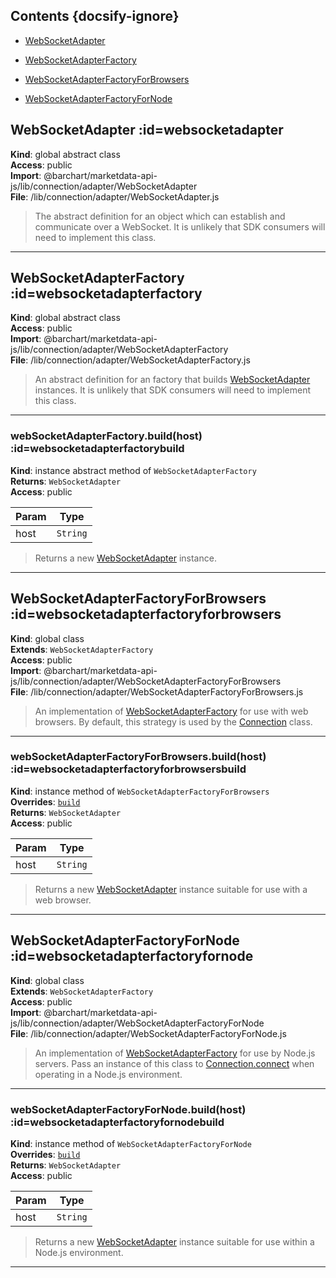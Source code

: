 ## Contents {docsify-ignore}

* [WebSocketAdapter](#WebSocketAdapter) 

* [WebSocketAdapterFactory](#WebSocketAdapterFactory) 

* [WebSocketAdapterFactoryForBrowsers](#WebSocketAdapterFactoryForBrowsers) 

* [WebSocketAdapterFactoryForNode](#WebSocketAdapterFactoryForNode) 

## WebSocketAdapter :id=websocketadapter
**Kind**: global abstract class  
**Access**: public  
**Import**: @barchart/marketdata-api-js/lib/connection/adapter/WebSocketAdapter  
**File**: /lib/connection/adapter/WebSocketAdapter.js  
>The abstract definition for an object which can establish and
communicate over a WebSocket. It is unlikely that SDK consumers
will need to implement this class.


* * *

## WebSocketAdapterFactory :id=websocketadapterfactory
**Kind**: global abstract class  
**Access**: public  
**Import**: @barchart/marketdata-api-js/lib/connection/adapter/WebSocketAdapterFactory  
**File**: /lib/connection/adapter/WebSocketAdapterFactory.js  
>An abstract definition for an factory that builds [WebSocketAdapter](/content/sdk/lib-connection-adapter?id=websocketadapter)
instances. It is unlikely that SDK consumers will need to implement this class.


* * *

### webSocketAdapterFactory.build(host) :id=websocketadapterfactorybuild
**Kind**: instance abstract method of <code>WebSocketAdapterFactory</code>  
**Returns**: <code>WebSocketAdapter</code>  
**Access**: public  

| Param | Type |
| --- | --- |
| host | <code>String</code> | 

>Returns a new [WebSocketAdapter](/content/sdk/lib-connection-adapter?id=websocketadapter) instance.


* * *

## WebSocketAdapterFactoryForBrowsers :id=websocketadapterfactoryforbrowsers
**Kind**: global class  
**Extends**: <code>WebSocketAdapterFactory</code>  
**Access**: public  
**Import**: @barchart/marketdata-api-js/lib/connection/adapter/WebSocketAdapterFactoryForBrowsers  
**File**: /lib/connection/adapter/WebSocketAdapterFactoryForBrowsers.js  
>An implementation of [WebSocketAdapterFactory](/content/sdk/lib-connection-adapter?id=websocketadapterfactory) for use with web browsers. By default,
this strategy is used by the [Connection](/content/sdk/lib-connection?id=connection) class.


* * *

### webSocketAdapterFactoryForBrowsers.build(host) :id=websocketadapterfactoryforbrowsersbuild
**Kind**: instance method of <code>WebSocketAdapterFactoryForBrowsers</code>  
**Overrides**: [<code>build</code>](#WebSocketAdapterFactorybuild)  
**Returns**: <code>WebSocketAdapter</code>  
**Access**: public  

| Param | Type |
| --- | --- |
| host | <code>String</code> | 

>Returns a new [WebSocketAdapter](/content/sdk/lib-connection-adapter?id=websocketadapter) instance suitable for use
with a web browser.


* * *

## WebSocketAdapterFactoryForNode :id=websocketadapterfactoryfornode
**Kind**: global class  
**Extends**: <code>WebSocketAdapterFactory</code>  
**Access**: public  
**Import**: @barchart/marketdata-api-js/lib/connection/adapter/WebSocketAdapterFactoryForNode  
**File**: /lib/connection/adapter/WebSocketAdapterFactoryForNode.js  
>An implementation of [WebSocketAdapterFactory](/content/sdk/lib-connection-adapter?id=websocketadapterfactory) for use by Node.js servers. Pass
an instance of this class to [Connection.connect](Connection.connect) when operating in a Node.js
environment.


* * *

### webSocketAdapterFactoryForNode.build(host) :id=websocketadapterfactoryfornodebuild
**Kind**: instance method of <code>WebSocketAdapterFactoryForNode</code>  
**Overrides**: [<code>build</code>](#WebSocketAdapterFactorybuild)  
**Returns**: <code>WebSocketAdapter</code>  
**Access**: public  

| Param | Type |
| --- | --- |
| host | <code>String</code> | 

>Returns a new [WebSocketAdapter](/content/sdk/lib-connection-adapter?id=websocketadapter) instance suitable for use
within a Node.js environment.


* * *


